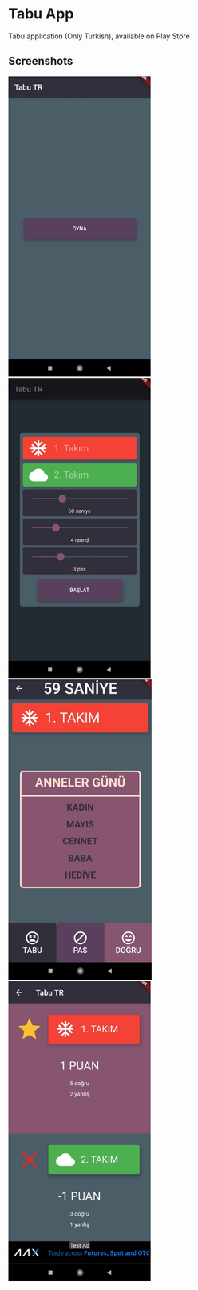 # Tabu App

Tabu application (Only Turkish), available on Play Store

## Screenshots

<img src="mainsc.jpeg" height="600em" /> <img src="settingssc.jpeg" height="600em" />
<img src="playsc.jpeg" height="600em" /> <img src="resultsc.jpeg" height="600em" />
